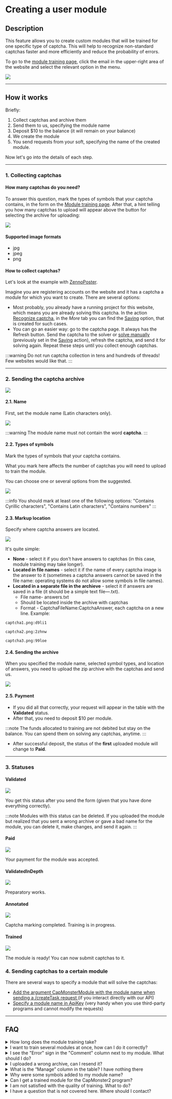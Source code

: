 ﻿# Creating a user module


## Description

This feature allows you to create custom modules that will be trained for one specific type of captcha. This will help to recognize non-standard captchas faster and more efficiently and reduce the probability of errors.  

To go to the [module training page](https://capmonster.cloud/UserModules), click the email in the upper-right area of the website and select the relevant option in the menu.

![](./images/user-module/834ccbf9-f439-4b1b-8cab-42ed3dbc055c.png)


---

## How it works

Briefly:

1. Collect captchas and archive them
2. Send them to us, specifying the module name
3. Deposit $10 to the balance (it will remain on your balance)
4. We create the module
5. You send requests from your soft, specifying the name of the created module.

Now let's go into the details of each step.

---

### 1. Collecting captchas

#### How many captchas do you need?

To answer this question, mark the types of symbols that your captcha contains, in the form on the [Module training page](https://capmonster.cloud/UserModules). After that, a hint telling you how many captchas to upload will appear above the button for selecting the archive for uploading:

![](./images/user-module/module-name.png)

#### Supported image formats

- jpg
- jpeg
- png

#### How to collect captchas?

Let's look at the example with [ZennoPoster](https://zennolab.atlassian.net/wiki/spaces/EN/pages/924581921/ZennoPoster).

Imagine you are registering accounts on the website and it has a captcha a module for which you want to create. There are several options:

- Most probably, you already have a running project for this website, which means you are already solving this captcha. In the action [Recognize captcha](https://zennolab.atlassian.net/wiki/spaces/EN/pages/924582077/Recognize+captcha), in the *More* tab you can find the [Saving](https://zennolab.atlassian.net/wiki/spaces/EN/pages/924582077/Recognize+captcha#Saving) option, that is created for such cases.
- You can go an easier way: go to the captcha page. It always has the Refresh button. Send the captcha to the solver or [solve manually](https://zennolab.atlassian.net/wiki/spaces/EN/pages/924484621/Entering+captchas+manually) (previously set in the [Saving](https://zennolab.atlassian.net/wiki/spaces/EN/pages/924582077/Recognize+captcha#Saving) action), refresh the captcha, and send it for solving again. Repeat these steps until you collect enough captchas.

:::warning
Do not run captcha collection in tens and hundreds of threads! Few websites would like that.
:::

---

### 2. Sending the captcha archive

![](./images/user-module/a2ba29bd-c910-44cf-9979-ceb143633efd.png)

#### 2.1. Name

First, set the module name (Latin characters only).

![](./images/user-module/fed2d879-b494-4b60-a13a-036c693d0951.png)

:::warning
The module name must not contain the word **captcha**.
:::

#### 2.2. Types of symbols

Mark the types of symbols that your captcha contains.

What you mark here affects the number of captchas you will need to upload to train the module.

You can choose one or several options from the suggested.

![](./images/user-module/3b39f9e1-d981-41af-842a-a51f4a51a4e0.png)

:::info
You should mark at least one of the following options: "Contains Cyrillic characters", "Contains Latin characters", "Contains numbers"
:::

#### 2.3. Markup location

Specify where captcha answers are located.

![](./images/user-module/markup-location.png)

It's quite simple: 

- **None** - select it if you don't have answers to captchas (in this case, module training may take longer).
- **Located in file names** - select it if the name of every captcha image is the answer to it (sometimes a captcha answers cannot be saved in the file name: operating systems do not allow some symbols in file names).
- **Located in a separate file in the archieve** - select it if answers are saved in a file (it should be a simple text file—.txt).
  - File name- answers.txt
  - Should be located inside the archive with captchas
  - Format - CaptchaFileName:CaptchaAnswer, each captcha on a new line. Example:

```
captcha1.png:d9li1

captcha2.png:2zhnw

captcha3.png:99loe
```

#### 2.4. Sending the archive

When you specified the module name, selected symbol types, and location of answers, you need to upload the zip archive with the captchas and send us.

![](./images/user-module/archieve.png)

#### 2.5. Payment

- If you did all that correctly, your request will appear in the table with the **Validated** status.
- After that, you need to deposit $10 per module.

:::note
The funds allocated to training are not debited but stay on the balance. You can spend them on solving any captchas, anytime.
:::

- After successful deposit, the status of the **first** uploaded module will change to **Paid**.

---

### 3. Statuses

#### Validated

![](./images/user-module/validated.png)

You get this status after you send the form (given that you have done everything correctly). 

:::note
Modules with this status can be deleted. If you uploaded the module but realized that you sent a wrong archive or gave a bad name for the module, you can delete it, make changes, and send it again.
:::

#### Paid

![](./images/user-module/paid.png)

Your payment for the module was accepted.

#### ValidatedInDepth

![](./images/user-module/ValidatedInDepth.png)

Preparatory works.

#### Annotated

![](./images/user-module/Annotated.png)

Captcha marking completed. Training is in progress.

#### Trained

![](./images/user-module/trained.png)

The module is ready! You can now submit captchas to it.

### 4. Sending captchas to a certain module

There are several ways to specify a module that will solve the captchas:

- [Add the argument CapMonsterModule with the module name when sending a /createTask request ](../captchas/image-to-text.mdx) (if you interact directly with our API)
- [Specify a module name in ApiKey](module-name.md) (very handy when you use third-party programs and cannot modify the requests)

---

## FAQ

<details>
    <summary>How long does the module training take?</summary>

It usually takes one day.

**Note:** Training goes on business days from Monday to Friday. If you sent a request on Friday, training will be completed at the beginning of the next week.

</details>

<details>
    <summary>I want to train several modules at once, how can I do it correctly?</summary>

The algorithm is simple: you just upload the captcha archive and pay for it. Then, you upload the second archive and pay for it. You do that for all archives.

Training takes one day per module.

</details>

<details>
    <summary>I see the "Error" sign in the "Comment" column next to my module. What should I do?</summary>

![](./images/user-module/Error.png)

Don't panic![(wink)](./images/user-module/Aspose.Words.aac7548a-0b79-486d-96ce-e145c7faf5a6.015.png) Just wait a bit. 

If nothing changed in a day, [contact support](https://helpdesk.zennolab.com) and we will definitely help you.

</details>

<details>
    <summary>I uploaded a wrong archive, can I resend it?</summary>

If you didn't pay for the module and it has the **Validated** status, you can delete it. You can find more information in the description of the **Validated** status.

</details>

<details>
    <summary>What is the “Manage” column in the table? I have nothing there</summary>

You will see the "Delete" button in this column. But it's only available for the modules with the **Validated** status. 

For modules with other statuses, this column remains empty.

</details>

<details>
    <summary>Why were some symbols added to my module name?</summary>

This is done to make the module name unique. Some systems users may choose the same name for their module. To avoid confusion, the system automatically generates and adds random symbols to module names. This way, every user will send captchas to their module—no confusion.

</details>

<details>
    <summary>Can I get a trained module for the CapMonster2 program?</summary>

No. The trained module is only available in CapMonster.Cloud.

</details>

<details>
    <summary>I am not satisfied with the quality of training. What to do?</summary>

[Contact our support service](https://helpdesk.zennolab.com/).

</details>

<details>
    <summary>I have a question that is not covered here. Where should I contact?</summary>

[Contact our support service](https://helpdesk.zennolab.com/).

</details>